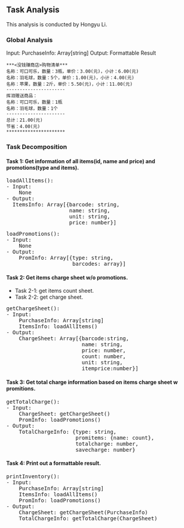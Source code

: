 ## Task Analysis
This analysis is conducted by Hongyu Li.

### Global Analysis
Input:
  PurchaseInfo: Array[string]
Output:
  Formattable Result
  ```
  ***<没钱赚商店>购物清单***
  名称：可口可乐，数量：3瓶，单价：3.00(元)，小计：6.00(元)
  名称：羽毛球，数量：5个，单价：1.00(元)，小计：4.00(元)
  名称：苹果，数量：2斤，单价：5.50(元)，小计：11.00(元)
  ----------------------
  挥泪赠送商品：
  名称：可口可乐，数量：1瓶
  名称：羽毛球，数量：1个
  ----------------------
  总计：21.00(元)
  节省：4.00(元)
  **********************
  ```

### Task Decomposition
#### Task 1: Get information of all items(id, name and price) and promotions(type and items).
<pre>
loadAllItems():
- Input:  
    None
- Output:  
  ItemsInfo: Array[{barcode: string,
                    name: string,
                    unit: string,
                    price: number}]
</pre>


<pre>
loadPromotions():
- Input:  
    None
- Output:  
    PromInfo: Array[{type: string,
                     barcodes: array}]
</pre>


#### Task 2: Get items charge sheet w/o promotions.
* Task 2-1: get items count sheet.
* Task 2-2: get charge sheet.

<pre>
getChargeSheet():
- Input:
    PurchaseInfo: Array[string]
    ItemsInfo: loadAllItems()
- Output:  
    ChargeSheet: Array[{barcode:string,
                        name: string,
                        price: number,
                        count: number,
                        unit: string,
                        itemprice:number}]  
</pre>



#### Task 3: Get total charge information based on items charge sheet w promitions.
<pre>
getTotalCharge():
- Input:
    ChargeSheet: getChargeSheet()
    PromInfo: loadPromotions()
- Output:  
    TotalChargeInfo: {type: string,
                      promitems: {name: count},
                      totalcharge: number,
                      savecharge: number}
</pre>


#### Task 4: Print out a formattable result.
<pre>
printInventory():
- Input:  
    PurchaseInfo: Array[string]
    ItemsInfo: loadAllItems()
    PromInfo: loadPromotions()
- Output:  
    ChargeSheet: getChargeSheet(PurchaseInfo)
    TotalChargeInfo: getTotalCharge(ChargeSheet)
</pre>
